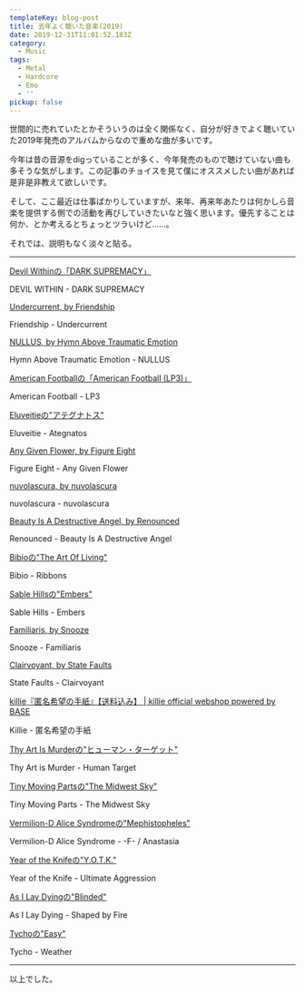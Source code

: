 ```yaml
---
templateKey: blog-post
title: 去年よく聴いた音楽(2019)
date: 2019-12-31T11:01:52.183Z
category:
  - Music
tags:
  - Metal
  - Hardcore
  - Emo
  - ''
pickup: false
---
```

世間的に売れていたとかそういうのは全く関係なく、自分が好きでよく聴いていた2019年発売のアルバムからなので重めな曲が多いです。

今年は昔の音源をdigっていることが多く、今年発売のもので聴けていない曲も多そうな気がします。この記事のチョイスを見て僕にオススメしたい曲があれば是非是非教えて欲しいです。

そして、ここ最近は仕事ばかりしていますが、来年、再来年あたりは何かしら音楽を提供する側での活動を再びしていきたいなと強く思います。優先することは何か、とか考えるとちょっとツラいけど……。

それでは、説明もなく淡々と貼る。

---

[‎Devil Withinの「DARK SUPREMACY」](https://music.apple.com/jp/album/dark-supremacy/1458761100)

DEVIL WITHIN - DARK SUPREMACY

[Undercurrent, by Friendship](https://friendshipsl.bandcamp.com/album/undercurrent)

Friendship - Undercurrent

[NULLUS, by Hymn Above Traumatic Emotion](https://hymnabovetraumaticemotion.bandcamp.com/album/nullus)

Hymn Above Traumatic Emotion - NULLUS

[‎American Footballの「American Football (LP3)」](https://music.apple.com/jp/album/american-football-lp3/1452548665)

American Football - LP3

[‎Eluveitieの"アテグナトス"](https://music.apple.com/jp/album/%E3%82%A2%E3%83%86%E3%82%B0%E3%83%8A%E3%83%88%E3%82%B9/1451777808?i=1451777809)

Eluveitie - Ategnatos

[Any Given Flower, by Figure Eight](https://figureeight.bandcamp.com/)

Figure Eight - Any Given Flower

[nuvolascura, by nuvolascura](https://nuvolascura.bandcamp.com/album/nuvolascura)

nuvolascura - nuvolascura

[Beauty Is A Destructive Angel, by Renounced](https://renounced.bandcamp.com/album/beauty-is-a-destructive-angel)

Renounced - Beauty Is A Destructive Angel

[‎Bibioの"The Art Of Living"](https://music.apple.com/jp/album/the-art-of-living/1453637837?i=1453637839)

Bibio - Ribbons

[‎Sable Hillsの"Embers"](https://music.apple.com/jp/album/embers/1473381569?i=1473381571)

Sable Hills - Embers

[Familiaris, by Snooze](https://wearesnooze.bandcamp.com/)

Snooze - Familiaris

[Clairvoyant, by State Faults](https://nosleeprecords.bandcamp.com/album/clairvoyant)

State Faults - Clairvoyant

[killie『匿名希望の手紙』【送料込み】 | killie official webshop powered by BASE](https://killie.official.ec/items/22525986)

Killie - 匿名希望の手紙

[‎Thy Art Is Murderの"ヒューマン・ターゲット"](https://music.apple.com/jp/album/%E3%83%92%E3%83%A5%E3%83%BC%E3%83%9E%E3%83%B3-%E3%82%BF%E3%83%BC%E3%82%B2%E3%83%83%E3%83%88/1461447022?i=1461447023)

Thy Art is Murder - Human Target

[‎Tiny Moving Partsの"The Midwest Sky"](https://music.apple.com/jp/album/the-midwest-sky/1465836415?i=1465836746)

Tiny Moving Parts - The Midwest Sky

[‎Vermilion-D Alice Syndromeの"Mephistopheles"](https://music.apple.com/jp/album/mephistopheles/1455808451?i=1455808455)

Vermilion-D Alice Syndrome - -F- / Anastasia

[‎Year of the Knifeの"Y.O.T.K."](https://music.apple.com/jp/album/y-o-t-k/1450080645?i=1450080648)

Year of the Knife - Ultimate Aggression

[‎As I Lay Dyingの"Blinded"](https://music.apple.com/jp/album/blinded/1474757752?i=1474758037)

As I Lay Dying - Shaped by Fire

[‎Tychoの"Easy"](https://music.apple.com/jp/album/easy/1462715186?i=1462715187)

Tycho - Weather

---

以上でした。
